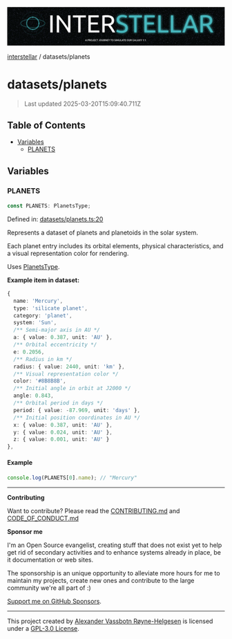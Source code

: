 <div><img alt="SPECCER logo" src="https://raw.githubusercontent.com/phun-ky/interstellar/main/public/interstellar-header.png" style="max-height:120px;"/></div>

[interstellar](../README.md) / datasets/planets

# datasets/planets

> Last updated 2025-03-20T15:09:40.711Z

## Table of Contents

- [Variables](#variables)
  - [PLANETS](#planets)

## Variables

### PLANETS

```ts
const PLANETS: PlanetsType;
```

Defined in:
[datasets/planets.ts:20](https://github.com/phun-ky/interstellar/blob/main/src/datasets/planets.ts#L20)

Represents a dataset of planets and planetoids in the solar system.

Each planet entry includes its orbital elements, physical characteristics, and a
visual representation color for rendering.

Uses [PlanetsType](../types/planets.md#planetstype).

**Example item in dataset:**

```ts
{
  name: 'Mercury',
  type: 'silicate planet',
  category: 'planet',
  system: 'Sun',
  /** Semi-major axis in AU */
  a: { value: 0.387, unit: 'AU' },
  /** Orbital eccentricity */
  e: 0.2056,
  /** Radius in km */
  radius: { value: 2440, unit: 'km' },
  /** Visual representation color */
  color: '#8B8B8B',
  /** Initial angle in orbit at J2000 */
  angle: 0.843,
  /** Orbital period in days */
  period: { value: -87.969, unit: 'days' },
  /** Initial position coordinates in AU */
  x: { value: 0.387, unit: 'AU' },
  y: { value: 0.024, unit: 'AU' },
  z: { value: 0.001, unit: 'AU' }
},
```

#### Example

```ts
console.log(PLANETS[0].name); // "Mercury"
```

---

**Contributing**

Want to contribute? Please read the
[CONTRIBUTING.md](https://github.com/phun-ky/interstellar/blob/main/CONTRIBUTING.md)
and
[CODE_OF_CONDUCT.md](https://github.com/phun-ky/interstellar/blob/main/CODE_OF_CONDUCT.md)

**Sponsor me**

I'm an Open Source evangelist, creating stuff that does not exist yet to help
get rid of secondary activities and to enhance systems already in place, be it
documentation or web sites.

The sponsorship is an unique opportunity to alleviate more hours for me to
maintain my projects, create new ones and contribute to the large community
we're all part of :)

[Support me on GitHub Sponsors](https://github.com/sponsors/phun-ky).

---

This project created by [Alexander Vassbotn Røyne-Helgesen](http://phun-ky.net)
is licensed under a
[GPL-3.0 License](https://choosealicense.com/licenses/gpl-3.0/).
